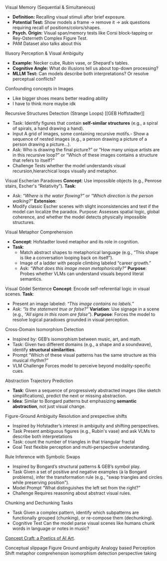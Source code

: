 Visual Memory (Sequential & Simultaneous)
- **Definition:** Recalling visual stimuli after brief exposure.
- **Potential Test:** Show models a frame → remove it → ask questions requiring recall of positions/colors/shapes.
- **Psych. Origin:** Visual span/memory tests like Corsi block-tapping or Rey-Osterrieth Complex Figure Test.
- PAM Dataset also talks about this

Illusory Perception & Visual Ambiguity
- **Example:** Necker cube, Rubin vase, or Shepard's tables.
- **Cognitive Angle:** What do illusions tell us about top-down processing?
- **MLLM Test:** Can models describe both interpretations? Or resolve perceptual conflicts?

Confounding concepts in Images
- Like bigger shoes means better reading ability
- I have to think more maybe idk

Recursive Structures Detection (Strange Loops) [[GEB Hoffstadter]]
- Task: Identify figures that contain **self-similar structures** (e.g., a spiral of spirals, a hand drawing a hand).
- Input A grid of images, some containing recursive motifs.- Show a sequence of nested images (e.g., a person drawing a picture of a person drawing a picture…).
- Ask: Who is drawing the final picture?” or “How many unique artists are in this recursive loop?” or  “Which of these images contains a structure that refers to itself?”
- Challenge Tests whether the model understands visual recursion,hierarchical loops visually and metaphor.

Visual Escherian Paradoxes
**Concept**: Use impossible objects (e.g., Penrose stairs, Escher's “Relativity”).
**Task**:
- Ask: _“Where is the water flowing?”_ or _“Which direction is the person walking?”_
**Extension**:
- Modify classic Escher scenes with slight inconsistencies and test if the model can localize the paradox.
Purpose: Assesses spatial logic, global coherence, and whether the model detects physically impossible structures.


Visual Metaphor Comprehension
- **Concept**: Hofstadter loved metaphor and its role in cognition.
- **Task**: 
	- Match abstract shapes to metaphorical language (e.g., “This shape is like a conversation looping back on itself”).
	- Image of a ladder with people climbing labeled “career growth.”
	- Ask: _“What does this image mean metaphorically?”_
**Purpose**: Probes whether VLMs can understand visuals beyond literal semantics.

Visual Gödel Sentence
**Concept**: Encode self-referential logic in visual scenes.
**Task**:
- Present an image labeled: _“This image contains no labels.”_
- Ask: _“Is the statement true or false?”_
**Variation**: Use signage in a scene (e.g., _“All signs in this room are false”_).
**Purpose**: Forces the model to resolve logical paradoxes grounded in visual perception.


Cross-Domain Isomorphism Detection
- Inspired by: GEB’s isomorphism between music, art, and math.
- Task: Given two different domains (e.g., a shape and a soundwave), identify **structural similarities**.
- Prompt “Which of these visual patterns has the same structure as this musical rhythm?”
- VLM Challenge Forces model to perceive beyond modality-specific cues.

Abstraction Trajectory Prediction
- **Task**: Given a sequence of progressively abstracted images (like sketch simplifications), predict the next or missing abstraction.
- **Idea**: Similar to Bongard patterns but emphasizing **semantic abstraction**, not just visual change.

Figure-Ground Ambiguity Resolution and prespective shifts
- Inspired by Hofstadter’s interest in ambiguity and shifting perspectives.
- Task Present ambiguous figures (e.g., Rubin's vase) and ask VLMs to describe both interpretations
- Task: count the number of triangles in that triangular fractal
- Goal Test flexible perception and multi-perspective understanding.

Rule Inference with Symbolic Swaps
- Inspired by Bongard’s structural patterns & GEB’s symbol play.
- Task Given a set of positive and negative examples (à la Bongard problems), infer the transformation rule (e.g., "swap triangles and circles while preserving position").
- Model Prompt “What distinguishes the left set from the right?”
- Challenge Requires reasoning about abstract visual rules.

Chunking and Dechunking Tasks
- Task Given a complex pattern, identify which subpatterns are functionally grouped (chunking), or re-compose them (dechunking).
- Cognitive Test Can the model parse visual scenes like humans chunk words in language or notes in music?



[Concept Craft: a Poetics of AI Art](https://www.amazon.com/Concept-Craft-Poetics-AI-Art-ebook/dp/B0C6NXMKTX/?_encoding=UTF8&pd_rd_w=i8SFx&content-id=amzn1.sym.cf86ec3a-68a6-43e9-8115-04171136930a&pf_rd_p=cf86ec3a-68a6-43e9-8115-04171136930a&pf_rd_r=135-7710023-3695358&pd_rd_wg=BZd2r&pd_rd_r=65b50959-1319-4096-bd59-e2051db01fd1&ref_=aufs_ap_sc_dsk).

Conceptual slippage
Figure Ground ambiguity
Analogy based
Perception Shift
metaphor comprehension
isomorphism detection
perspective taking

